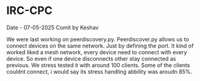 # IRC-CPC

Date - 07-05-2025
Comit by Keshav

We were last working on peerdiscovery.py.
Peerdiscover.py allows us to connect devices on the same network. Just by defining the port. 
It kind of worked liked a mesh network, every device need to connect with every device. So even if one device disconnects other stay connected as previous.
We stress tested it with around 100 clients.
Some of the clients couldnt connect, i would say its stress handling abbility was aroudn 85%. 
